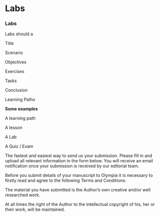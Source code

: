 # Labs

### **Labs**

Labs should a

Title

Scenario

Objectives

Exercises

Tasks

Conclusion

Learning Paths

**Some examples**

A learning path

A lesson

A Lab

A Quiz / Exam

The fastest and easiest way to send us your submission. Please fill in and upload all relevant information in the form below. You will receive an email notification once your submission is received by our editorial team.

Before you submit details of your manuscript to Olympia it is necessary to firstly read and agree to the following Terms and Conditions:

The material you have submitted is the Author’s own creative and/or well researched work.

At all times the right of the Author to the intellectual copyright of his, her or their work, will be maintained.

